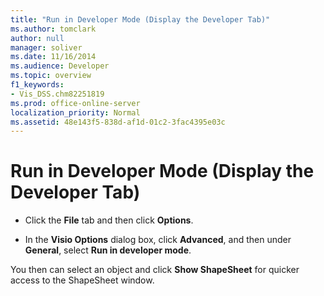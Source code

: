 ```yaml
---
title: "Run in Developer Mode (Display the Developer Tab)"
ms.author: tomclark
author: null
manager: soliver
ms.date: 11/16/2014
ms.audience: Developer
ms.topic: overview
f1_keywords:
- Vis_DSS.chm82251819
ms.prod: office-online-server
localization_priority: Normal
ms.assetid: 48e143f5-838d-af1d-01c2-3fac4395e03c
---
```


# Run in Developer Mode (Display the Developer Tab)

- Click the **File** tab and then click **Options**.
    
- In the **Visio Options** dialog box, click **Advanced**, and then under **General**, select **Run in developer mode**.
    
You then can select an object and click **Show ShapeSheet** for quicker access to the ShapeSheet window. 
  

